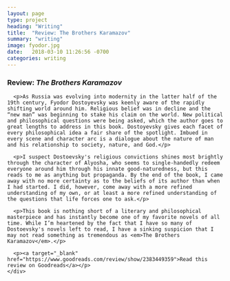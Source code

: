 ```yaml
---
layout: page
type: project
heading: "Writing"
title:  "Review: The Brothers Karamazov"
summary: "writing"
image: fyodor.jpg
date:   2018-03-10 11:26:56 -0700
categories: writing
---
```


<div class="c-page">
  <div class="o-layout o-layout--center">
    <div class="o-layout__item u-2/3@desktop">
      <h3>Review: <em>The Brothers Karamazov</em></h3>

      <p>As Russia was evolving into modernity in the latter half of the 19th century, Fyodor Dostoyevsky was keenly aware of the rapidly shifting world around him. Religious belief was in decline and the “new man” was beginning to stake his claim on the world. New political and philosophical questions were being asked, which the author goes to great lengths to address in this book. Dostoyevsky gives each facet of every philosophical idea a fair share of the spotlight. Imbued in every scene and character arc is a dialogue about the nature of man and his relationship to society, nature, and God.</p>

      <p>I suspect Dostoevsky's religious convictions shines most brightly through the character of Alyosha, who seems to single-handedly redeem everyone around him through his innate good-naturedness, but this reads to me as anything but propaganda. By the end of the book, I came away with no more certainty as to the beliefs of its author than when I had started. I did, however, come away with a more refined understanding of my own, or at least a more refined understanding of the questions that life forces one to ask.</p>

      <p>This book is nothing short of a literary and philosophical masterpiece and has instantly become one of my favorite novels of all time. While I’m heartened by the fact that I have so many of Dostoevsky's novels left to read, I have a sinking suspicion that I may not read something as tremendous as <em>The Brothers Karamazov</em>.</p>

      <p><a target="_blank" href="https://www.goodreads.com/review/show/2383449359">Read this review on Goodreads</a></p>
    </div>
  </div>
</div>
